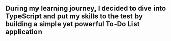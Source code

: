 ## During my learning journey, I decided to dive into TypeScript and put my skills to the test by building a simple yet powerful To-Do List application
